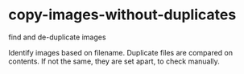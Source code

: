 # copy-images-without-duplicates
find and de-duplicate images

Identify images based on filename.
Duplicate files are compared on contents. If not the same, they are set apart, to check manually.
